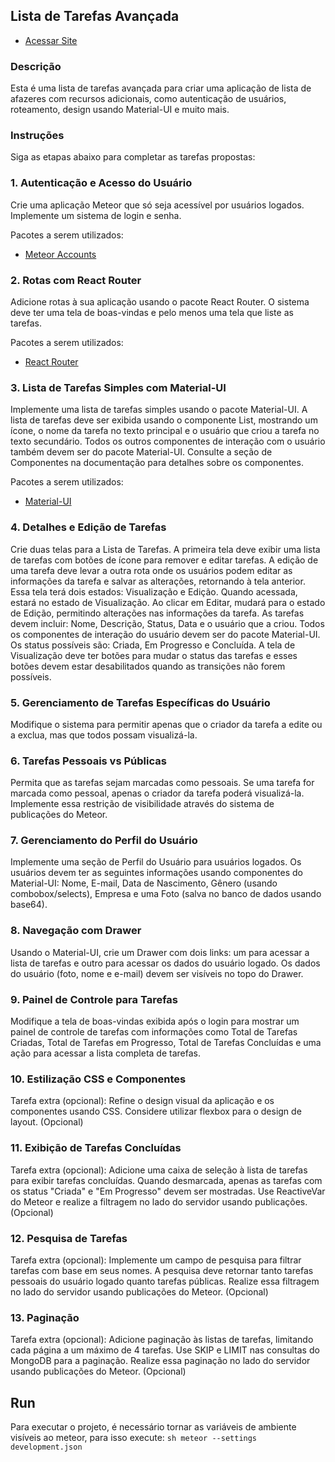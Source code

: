 ## Lista de Tarefas Avançada
- [Acessar Site](https://todo-rosa.meteorapp.com/)


### Descrição
Esta é uma lista de tarefas avançada para criar uma aplicação de lista de afazeres com recursos adicionais, como autenticação de usuários, roteamento, design usando Material-UI e muito mais.

### Instruções
Siga as etapas abaixo para completar as tarefas propostas:

### 1. Autenticação e Acesso do Usuário
Crie uma aplicação Meteor que só seja acessível por usuários logados. Implemente um sistema de login e senha.

Pacotes a serem utilizados:
- [Meteor Accounts](https://guide.meteor.com/accounts.html)

### 2. Rotas com React Router
Adicione rotas à sua aplicação usando o pacote React Router. O sistema deve ter uma tela de boas-vindas e pelo menos uma tela que liste as tarefas.

Pacotes a serem utilizados:
- [React Router](https://reacttraining.com/react-router/)

### 3. Lista de Tarefas Simples com Material-UI
Implemente uma lista de tarefas simples usando o pacote Material-UI. A lista de tarefas deve ser exibida usando o componente List, mostrando um ícone, o nome da tarefa no texto principal e o usuário que criou a tarefa no texto secundário. Todos os outros componentes de interação com o usuário também devem ser do pacote Material-UI. Consulte a seção de Componentes na documentação para detalhes sobre os componentes.

Pacotes a serem utilizados:
- [Material-UI](https://material-ui.com/)

### 4. Detalhes e Edição de Tarefas
Crie duas telas para a Lista de Tarefas. A primeira tela deve exibir uma lista de tarefas com botões de ícone para remover e editar tarefas. A edição de uma tarefa deve levar a outra rota onde os usuários podem editar as informações da tarefa e salvar as alterações, retornando à tela anterior. Essa tela terá dois estados: Visualização e Edição. Quando acessada, estará no estado de Visualização. Ao clicar em Editar, mudará para o estado de Edição, permitindo alterações nas informações da tarefa. As tarefas devem incluir: Nome, Descrição, Status, Data e o usuário que a criou. Todos os componentes de interação do usuário devem ser do pacote Material-UI. Os status possíveis são: Criada, Em Progresso e Concluída. A tela de Visualização deve ter botões para mudar o status das tarefas e esses botões devem estar desabilitados quando as transições não forem possíveis.

### 5. Gerenciamento de Tarefas Específicas do Usuário
Modifique o sistema para permitir apenas que o criador da tarefa a edite ou a exclua, mas que todos possam visualizá-la.

### 6. Tarefas Pessoais vs Públicas
Permita que as tarefas sejam marcadas como pessoais. Se uma tarefa for marcada como pessoal, apenas o criador da tarefa poderá visualizá-la. Implemente essa restrição de visibilidade através do sistema de publicações do Meteor.

### 7. Gerenciamento do Perfil do Usuário
Implemente uma seção de Perfil do Usuário para usuários logados. Os usuários devem ter as seguintes informações usando componentes do Material-UI: Nome, E-mail, Data de Nascimento, Gênero (usando combobox/selects), Empresa e uma Foto (salva no banco de dados usando base64).

### 8. Navegação com Drawer
Usando o Material-UI, crie um Drawer com dois links: um para acessar a lista de tarefas e outro para acessar os dados do usuário logado. Os dados do usuário (foto, nome e e-mail) devem ser visíveis no topo do Drawer.

### 9. Painel de Controle para Tarefas
Modifique a tela de boas-vindas exibida após o login para mostrar um painel de controle de tarefas com informações como Total de Tarefas Criadas, Total de Tarefas em Progresso, Total de Tarefas Concluídas e uma ação para acessar a lista completa de tarefas.

### 10. Estilização CSS e Componentes
Tarefa extra (opcional): Refine o design visual da aplicação e os componentes usando CSS. Considere utilizar flexbox para o design de layout. (Opcional)

### 11. Exibição de Tarefas Concluídas
Tarefa extra (opcional): Adicione uma caixa de seleção à lista de tarefas para exibir tarefas concluídas. Quando desmarcada, apenas as tarefas com os status "Criada" e "Em Progresso" devem ser mostradas. Use ReactiveVar do Meteor e realize a filtragem no lado do servidor usando publicações. (Opcional)

### 12. Pesquisa de Tarefas
Tarefa extra (opcional): Implemente um campo de pesquisa para filtrar tarefas com base em seus nomes. A pesquisa deve retornar tanto tarefas pessoais do usuário logado quanto tarefas públicas. Realize essa filtragem no lado do servidor usando publicações do Meteor. (Opcional)

### 13. Paginação
Tarefa extra (opcional): Adicione paginação às listas de tarefas, limitando cada página a um máximo de 4 tarefas. Use SKIP e LIMIT nas consultas do MongoDB para a paginação. Realize essa paginação no lado do servidor usando publicações do Meteor. (Opcional)

## Run
Para executar o projeto, é necessário tornar as variáveis de ambiente visíveis ao meteor, para isso execute:
    ```sh
        meteor --settings development.json
    ```